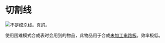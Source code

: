 # 切割线

![不是绞杀线。真的。](oredict:opencomputers:materialCuttingWire)

使用困难模式合成表时会用到的物品，此物品用于合成[未加工电路板](rawCircuitBoard.md)。效率极低。
